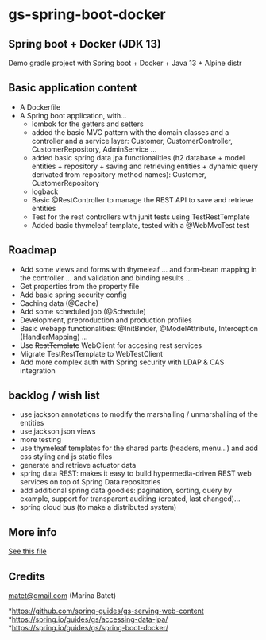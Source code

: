 # gs-spring-boot-docker

## Spring boot + Docker (JDK 13)

Demo gradle project with Spring boot + Docker + Java 13 + Alpine distr

## Basic application content

* A Dockerfile
* A Spring boot application, with...
	* lombok for the getters and setters
	* added the basic MVC pattern with the domain classes and a controller and a service layer: Customer, CustomerController, CustomerRepository, AdminService ...
	* added basic spring data jpa functionalities  (h2 database + model entities + repository + saving and retrieving entities + dynamic query derivated from repository method names): Customer, CustomerRepository
	* logback
	* Basic @RestController to manage the REST API to save and retrieve entities
	* Test for the rest controllers with junit tests using TestRestTemplate
	* Added basic thymeleaf template, tested with a @WebMvcTest test

## Roadmap

* Add some views and forms with thymeleaf ... and form-bean mapping in the controller ... and validation and binding results ...
* Get properties from the property file
* Add basic spring security config
* Caching data (@Cache)
* Add some scheduled job (@Schedule)
* Development, preproduction and production  profiles
* Basic webapp functionalities: @InitBinder, @ModelAttribute, Interception (HandlerMapping) ...
* Use ~~RestTemplate~~ WebClient for accesing rest services
* Migrate TestRestTemplate to WebTestClient 
* Add more complex auth with Spring security with LDAP & CAS integration

## backlog / wish list

* use jackson annotations to modify the marshalling / unmarshalling of the entities
* use jackson json views
* more testing
* use thymeleaf templates for the shared parts (headers, menu...) and add css styling and js static files
* generate and retrieve actuator data
* spring data REST: makes it easy to build hypermedia-driven REST web services on top of Spring Data repositories
* add additional spring data goodies: pagination, sorting, query by example, support for transparent auditing (created, last changed)...
* spring cloud bus (to make a distributed system)

## More info

[See this file](Docker%20+%20Spring.pdf)


## Credits

matet@gmail.com (Marina Batet)

*https://github.com/spring-guides/gs-serving-web-content
*https://spring.io/guides/gs/accessing-data-jpa/
*https://spring.io/guides/gs/spring-boot-docker/



